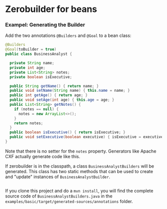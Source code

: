 # Zerobuilder for beans

### Exampel: Generating the Builder

Add the two annotations `@Builders` and `@Goal` to a bean class:

````java
@Builders
@Goal(toBuilder = true)
public class BusinessAnalyst {

  private String name;
  private int age;
  private List<String> notes;
  private boolean isExecutive;

  public String getName() { return name; }
  public void setName(String name) { this.name = name; }
  public int getAge() { return age; }
  public void setAge(int age) { this.age = age; }
  public List<String> getNotes() {
    if (notes == null) {
      notes = new ArrayList<>();
    }
    return notes;
  }
  public boolean isExecutive() { return isExecutive; }
  public void setExecutive(boolean executive) { isExecutive = executive; }
}
````

Note that there is no setter for the `notes` property.
Generators like Apache CXF actually generate code like this.

If zerobuilder is in the classpath, a class `BusinessAnalystBuilders` will be generated.
This class has two static methods that can be used to create and "update" instances of `BusinessAnalystBuilder`.

````java
````

If you clone this project and do a `mvn install`, you will find the complete source code of `BusinessAnalystBuilders.java`
in the `examples/basic/target/generated-sources/annotations` folder.
